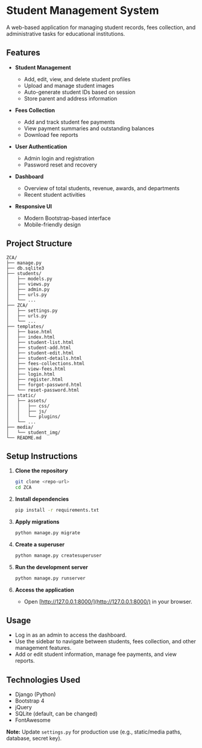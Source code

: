 # Student Management System

A web-based application for managing student records, fees collection, and administrative tasks for educational institutions.

## Features

- **Student Management**
  - Add, edit, view, and delete student profiles
  - Upload and manage student images
  - Auto-generate student IDs based on session
  - Store parent and address information

- **Fees Collection**
  - Add and track student fee payments
  - View payment summaries and outstanding balances
  - Download fee reports

- **User Authentication**
  - Admin login and registration
  - Password reset and recovery

- **Dashboard**
  - Overview of total students, revenue, awards, and departments
  - Recent student activities

- **Responsive UI**
  - Modern Bootstrap-based interface
  - Mobile-friendly design

## Project Structure

```
ZCA/
├── manage.py
├── db.sqlite3
├── students/
│   ├── models.py
│   ├── views.py
│   ├── admin.py
│   ├── urls.py
│   └── ...
├── ZCA/
│   ├── settings.py
│   ├── urls.py
│   └── ...
├── templates/
│   ├── base.html
│   ├── index.html
│   ├── student-list.html
│   ├── student-add.html
│   ├── student-edit.html
│   ├── student-details.html
│   ├── fees-collections.html
│   ├── view-fees.html
│   ├── login.html
│   ├── register.html
│   ├── forgot-password.html
│   └── reset-password.html
├── static/
│   ├── assets/
│   │   ├── css/
│   │   ├── js/
│   │   └── plugins/
│   └── ...
├── media/
│   └── student_img/
└── README.md
```

## Setup Instructions

1. **Clone the repository**
   ```sh
   git clone <repo-url>
   cd ZCA
   ```

2. **Install dependencies**
   ```sh
   pip install -r requirements.txt
   ```

3. **Apply migrations**
   ```sh
   python manage.py migrate
   ```

4. **Create a superuser**
   ```sh
   python manage.py createsuperuser
   ```

5. **Run the development server**
   ```sh
   python manage.py runserver
   ```

6. **Access the application**
   - Open [http://127.0.0.1:8000/](http://127.0.0.1:8000/) in your browser.

## Usage

- Log in as an admin to access the dashboard.
- Use the sidebar to navigate between students, fees collection, and other management features.
- Add or edit student information, manage fee payments, and view reports.

## Technologies Used

- Django (Python)
- Bootstrap 4
- jQuery
- SQLite (default, can be changed)
- FontAwesome


**Note:** Update `settings.py` for production use (e.g., static/media paths, database, secret key).